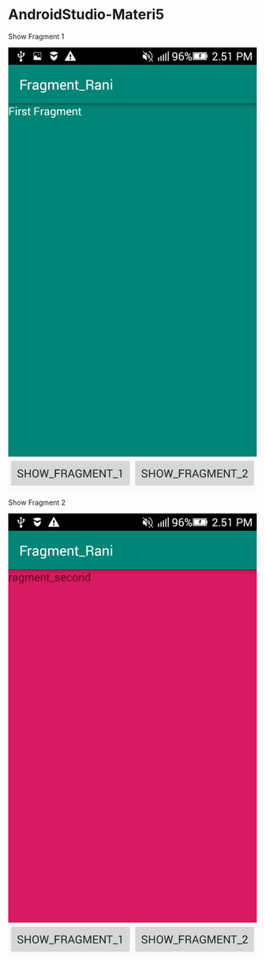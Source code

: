 # AndroidStudio-Materi5

Show Fragment 1

![alt_text](https://github.com/maharani26/AndroidStudio-Materi5/blob/master/8.jpeg)

Show Fragment 2

![alt_text](https://github.com/maharani26/AndroidStudio-Materi5/blob/master/9.jpeg)
